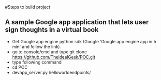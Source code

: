 #Steps to build project
## A sample Google app application that lets user sign thoughts in a virtual book

* Get Google  app engine python sdk (Google 'Google app engine app in 5 min' and follow the link).
* go to console/cmd and type git clone https://github.com/TheIdealGeek/POC.git
* type following command
 * cd POC
 * devapp_server.py helloworldendpoints/

